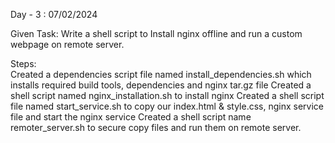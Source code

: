 Day - 3 : 07/02/2024

Given Task: Write a shell script to Install nginx offline and run a custom webpage on remote server.

Steps:  
Created a dependencies script file named install_dependencies.sh which installs required build tools, dependencies and nginx tar.gz file
Created a shell script named nginx_installation.sh to install nginx
Created a shell script file named start_service.sh to copy our index.html & style.css, nginx service file and start the nginx service
Created a shell script name remoter_server.sh to secure copy files and run them on remote server.
